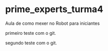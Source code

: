 # prime_experts_turma4
Aula de como mexer no Robot para iniciantes

primeiro teste com o git.

segundo teste com o git.


